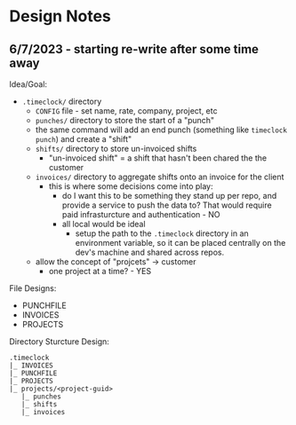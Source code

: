 # Design Notes

## 6/7/2023 - starting re-write after some time away

Idea/Goal:

- `.timeclock/` directory 
    - `CONFIG` file - set name, rate, company, project, etc
    - `punches/` directory to store the start of a "punch"
    - the same command will add an end punch (something like `timeclock punch`) and create a "shift"
    - `shifts/` directory to store un-invoiced shifts
        - "un-invoiced shift" = a shift that hasn't been chared the the customer
    - `invoices/` directory to aggregate shifts onto an invoice for the client
        - this is where some decisions come into play:
            - do I want this to be something they stand up per repo, and provide a service to push the data to? That would require paid infrasturcture and authentication - NO
            - all local would be ideal
                - setup the path to the `.timeclock` directory in an environment variable, so it can be placed centrally on the dev's machine and shared across repos. 
    - allow the concept of "projcets" -> customer
        - one project at a time? - YES

File Designs:

- PUNCHFILE
- INVOICES
- PROJECTS

Directory Sturcture Design:
```
.timeclock
|_ INVOICES
|_ PUNCHFILE
|_ PROJECTS
|_ projects/<project-guid>
   |_ punches
   |_ shifts
   |_ invoices
```